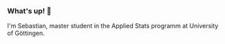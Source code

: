 ### What's up! 👋

I'm Sebastian, master student in the Applied Stats programm at University of Göttingen.

